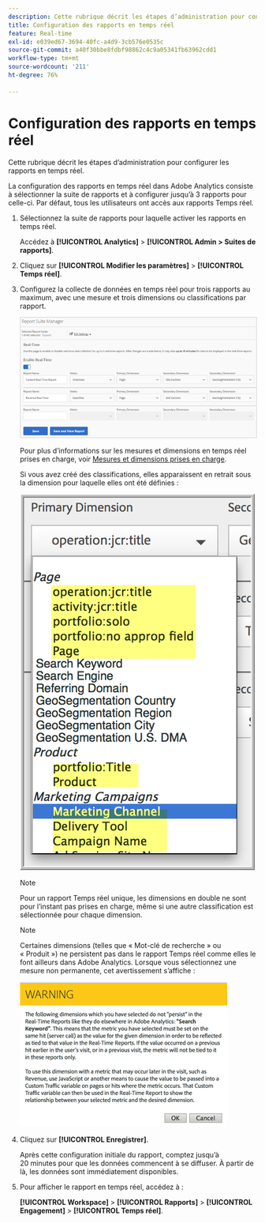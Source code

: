 ```yaml
---
description: Cette rubrique décrit les étapes d’administration pour configurer les rapports en temps réel.
title: Configuration des rapports en temps réel
feature: Real-time
exl-id: e039ed67-3694-40fc-a4d9-3cb576e0535c
source-git-commit: a40f30bbe8fdbf98862c4c9a05341fb63962cdd1
workflow-type: tm+mt
source-wordcount: '211'
ht-degree: 76%

---
```


# Configuration des rapports en temps réel

Cette rubrique décrit les étapes d’administration pour configurer les rapports en temps réel.

La configuration des rapports en temps réel dans Adobe Analytics consiste à sélectionner la suite de rapports et à configurer jusqu’à 3 rapports pour celle-ci. Par défaut, tous les utilisateurs ont accès aux rapports Temps réel.

1. Sélectionnez la suite de rapports pour laquelle activer les rapports en temps réel.

   Accédez à **[!UICONTROL Analytics]** > **[!UICONTROL Admin > Suites de rapports]**.

1. Cliquez sur **[!UICONTROL Modifier les paramètres]** > **[!UICONTROL Temps réel]**.

1. Configurez la collecte de données en temps réel pour trois rapports au maximum, avec une mesure et trois dimensions ou classifications par rapport.

   ![](/help/admin/admin/c-manage-report-suites/c-edit-report-suites/realtime/assets/real_time_admin.png)

   Pour plus d’informations sur les mesures et dimensions en temps réel prises en charge, voir [Mesures et dimensions prises en charge](/help/admin/admin/c-manage-report-suites/c-edit-report-suites/realtime/realtime-metrics.md).

   Si vous avez créé des classifications, elles apparaissent en retrait sous la dimension pour laquelle elles ont été définies :

   ![](/help/admin/admin/c-manage-report-suites/c-edit-report-suites/realtime/assets/classifications.png)

   >[!NOTE]
   >
   >Pour un rapport Temps réel unique, les dimensions en double ne sont pour l’instant pas prises en charge, même si une autre classification est sélectionnée pour chaque dimension.

   >[!NOTE]
   >
   >Certaines dimensions (telles que « Mot-clé de recherche » ou « Produit ») ne persistent pas dans le rapport Temps réel comme elles le font ailleurs dans Adobe Analytics. Lorsque vous sélectionnez une mesure non permanente, cet avertissement s’affiche :

   ![](/help/admin/admin/c-manage-report-suites/c-edit-report-suites/realtime/assets/warning_dimensions.png)

1. Cliquez sur **[!UICONTROL Enregistrer]**.

   Après cette configuration initiale du rapport, comptez jusqu’à 20 minutes pour que les données commencent à se diffuser. À partir de là, les données sont immédiatement disponibles.

1. Pour afficher le rapport en temps réel, accédez à :

   **[!UICONTROL Workspace]** > **[!UICONTROL Rapports]** > **[!UICONTROL Engagement]** > **[!UICONTROL Temps réel]**.

